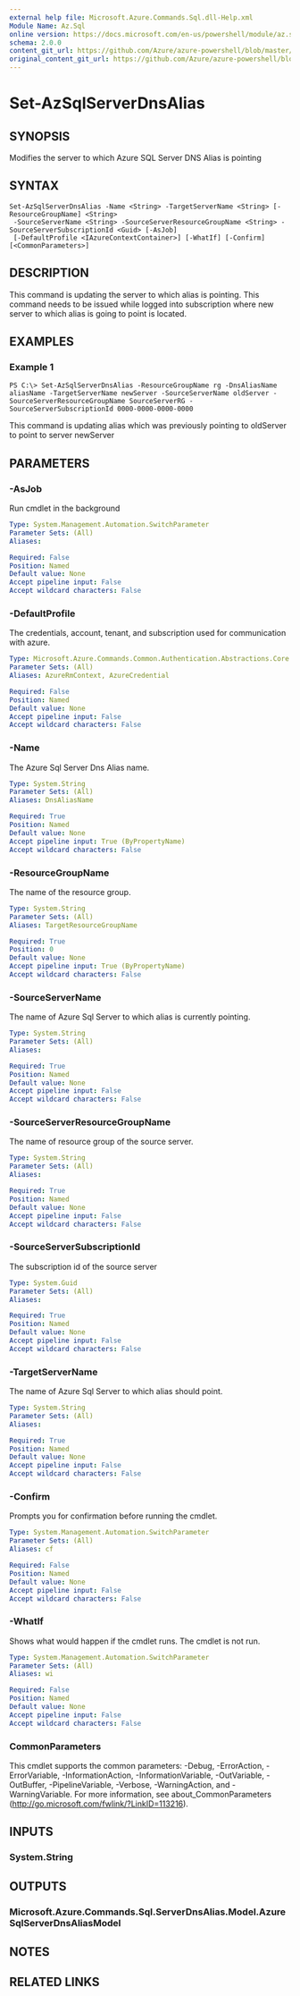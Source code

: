 ```yaml
---
external help file: Microsoft.Azure.Commands.Sql.dll-Help.xml
Module Name: Az.Sql
online version: https://docs.microsoft.com/en-us/powershell/module/az.sql/set-azsqlserverdnsalias
schema: 2.0.0
content_git_url: https://github.com/Azure/azure-powershell/blob/master/src/ResourceManager/Sql/Commands.Sql/help/Set-AzSqlServerDnsAlias.md
original_content_git_url: https://github.com/Azure/azure-powershell/blob/master/src/ResourceManager/Sql/Commands.Sql/help/Set-AzSqlServerDnsAlias.md
---
```


# Set-AzSqlServerDnsAlias

## SYNOPSIS
Modifies the server to which Azure SQL Server DNS Alias is pointing

## SYNTAX

```
Set-AzSqlServerDnsAlias -Name <String> -TargetServerName <String> [-ResourceGroupName] <String>
 -SourceServerName <String> -SourceServerResourceGroupName <String> -SourceServerSubscriptionId <Guid> [-AsJob]
 [-DefaultProfile <IAzureContextContainer>] [-WhatIf] [-Confirm] [<CommonParameters>]
```

## DESCRIPTION
This command is updating the server to which alias is pointing. 
This command needs to be issued while logged into subscription where new server to which alias is going to point is located.

## EXAMPLES

### Example 1
```
PS C:\> Set-AzSqlServerDnsAlias -ResourceGroupName rg -DnsAliasName aliasName -TargetServerName newServer -SourceServerName oldServer -SourceServerResourceGroupName SourceServerRG -SourceServerSubscriptionId 0000-0000-0000-0000
```

This command is updating alias which was previously pointing to oldServer to point to server newServer

## PARAMETERS

### -AsJob
Run cmdlet in the background

```yaml
Type: System.Management.Automation.SwitchParameter
Parameter Sets: (All)
Aliases:

Required: False
Position: Named
Default value: None
Accept pipeline input: False
Accept wildcard characters: False
```

### -DefaultProfile
The credentials, account, tenant, and subscription used for communication with azure.

```yaml
Type: Microsoft.Azure.Commands.Common.Authentication.Abstractions.Core.IAzureContextContainer
Parameter Sets: (All)
Aliases: AzureRmContext, AzureCredential

Required: False
Position: Named
Default value: None
Accept pipeline input: False
Accept wildcard characters: False
```

### -Name
The Azure Sql Server Dns Alias name.

```yaml
Type: System.String
Parameter Sets: (All)
Aliases: DnsAliasName

Required: True
Position: Named
Default value: None
Accept pipeline input: True (ByPropertyName)
Accept wildcard characters: False
```

### -ResourceGroupName
The name of the resource group.

```yaml
Type: System.String
Parameter Sets: (All)
Aliases: TargetResourceGroupName

Required: True
Position: 0
Default value: None
Accept pipeline input: True (ByPropertyName)
Accept wildcard characters: False
```

### -SourceServerName
The name of Azure Sql Server to which alias is currently pointing.

```yaml
Type: System.String
Parameter Sets: (All)
Aliases:

Required: True
Position: Named
Default value: None
Accept pipeline input: False
Accept wildcard characters: False
```

### -SourceServerResourceGroupName
The name of resource group of the source server.

```yaml
Type: System.String
Parameter Sets: (All)
Aliases:

Required: True
Position: Named
Default value: None
Accept pipeline input: False
Accept wildcard characters: False
```

### -SourceServerSubscriptionId
The subscription id of the source server

```yaml
Type: System.Guid
Parameter Sets: (All)
Aliases:

Required: True
Position: Named
Default value: None
Accept pipeline input: False
Accept wildcard characters: False
```

### -TargetServerName
The name of Azure Sql Server to which alias should point.

```yaml
Type: System.String
Parameter Sets: (All)
Aliases:

Required: True
Position: Named
Default value: None
Accept pipeline input: False
Accept wildcard characters: False
```

### -Confirm
Prompts you for confirmation before running the cmdlet.

```yaml
Type: System.Management.Automation.SwitchParameter
Parameter Sets: (All)
Aliases: cf

Required: False
Position: Named
Default value: None
Accept pipeline input: False
Accept wildcard characters: False
```

### -WhatIf
Shows what would happen if the cmdlet runs.
The cmdlet is not run.

```yaml
Type: System.Management.Automation.SwitchParameter
Parameter Sets: (All)
Aliases: wi

Required: False
Position: Named
Default value: None
Accept pipeline input: False
Accept wildcard characters: False
```

### CommonParameters
This cmdlet supports the common parameters: -Debug, -ErrorAction, -ErrorVariable, -InformationAction, -InformationVariable, -OutVariable, -OutBuffer, -PipelineVariable, -Verbose, -WarningAction, and -WarningVariable. For more information, see about_CommonParameters (http://go.microsoft.com/fwlink/?LinkID=113216).

## INPUTS

### System.String

## OUTPUTS

### Microsoft.Azure.Commands.Sql.ServerDnsAlias.Model.AzureSqlServerDnsAliasModel

## NOTES

## RELATED LINKS

